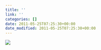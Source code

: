 ```yaml
---
title: ''
link: ''
categories: []
date: 2011-05-25T07:25:30+00:00
date_modified: 2011-05-25T07:25:30+00:00
---
```


![](http://share.hartl.co/instagram/2011-05-25.jpg)